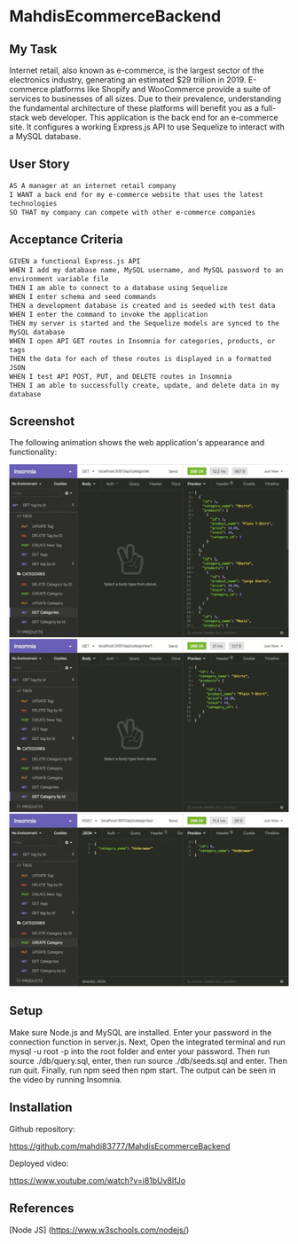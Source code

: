 # MahdisEcommerceBackend

## My Task

Internet retail, also known as e-commerce, is the largest sector of the electronics industry, generating an estimated $29 trillion in 2019. E-commerce platforms like Shopify and WooCommerce provide a suite of services to businesses of all sizes. Due to their prevalence, understanding the fundamental architecture of these platforms will benefit you as a full-stack web developer.
This application is the back end for an e-commerce site. It configures a working Express.js API to use Sequelize to interact with a MySQL database.

## User Story

```
AS A manager at an internet retail company
I WANT a back end for my e-commerce website that uses the latest technologies
SO THAT my company can compete with other e-commerce companies
```

## Acceptance Criteria

```
GIVEN a functional Express.js API
WHEN I add my database name, MySQL username, and MySQL password to an environment variable file
THEN I am able to connect to a database using Sequelize
WHEN I enter schema and seed commands
THEN a development database is created and is seeded with test data
WHEN I enter the command to invoke the application
THEN my server is started and the Sequelize models are synced to the MySQL database
WHEN I open API GET routes in Insomnia for categories, products, or tags
THEN the data for each of these routes is displayed in a formatted JSON
WHEN I test API POST, PUT, and DELETE routes in Insomnia
THEN I am able to successfully create, update, and delete data in my database
```

## Screenshot

The following animation shows the web application's appearance and functionality:

!["Demo".](./Assets/13-orm-homework-demo-01.gif)
!["Demo".](./Assets/13-orm-homework-demo-02.gif)
!["Demo".](./Assets/13-orm-homework-demo-03.gif)

## Setup

Make sure Node.js and MySQL are installed. Enter your password in the connection function in server.js. Next, Open the integrated terminal and run mysql -u root -p into the root folder and enter your password. Then run source ./db/query.sql, enter, then run source ./db/seeds.sql and enter. Then run quit. Finally, run npm seed then npm start. The output can be seen in the video by running Insomnia.

## Installation

Github repository:

https://github.com/mahdi83777/MahdisEcommerceBackend

Deployed video:

https://www.youtube.com/watch?v=i81bUv8lfJo

## References

[Node JS] (https://www.w3schools.com/nodejs/)
